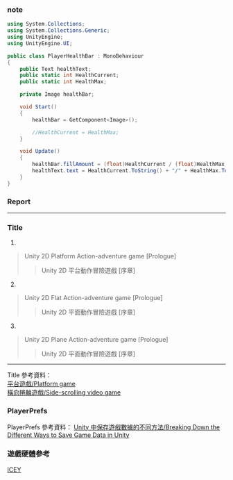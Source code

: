 ### note
```C#
using System.Collections;
using System.Collections.Generic;
using UnityEngine;
using UnityEngine.UI;

public class PlayerHealthBar : MonoBehaviour
{
    public Text healthText;
    public static int HealthCurrent;
    public static int HealthMax;

    private Image healthBar;

    void Start()
    {
        healthBar = GetComponent<Image>();

        //HealthCurrent = HealthMax;
    }

    void Update()
    {
        healthBar.fillAmount = (float)HealthCurrent / (float)HealthMax;
        healthText.text = HealthCurrent.ToString() + "/" + HealthMax.ToString();
    }
}
```

### Report
------------------------------------------------------------------
### Title
1.
> Unity 2D Platform Action-adventure game [Prologue] <br>
>> Unity 2D 平台動作冒險遊戲 [序章] <br>
2.
> Unity 2D Flat Action-adventure game [Prologue] <br>
>> Unity 2D 平面動作冒險遊戲 [序章] <br>
3.
> Unity 2D Plane Action-adventure game [Prologue] <br>
>> Unity 2D 平面動作冒險遊戲 [序章] <br>
------------------------------------------------------------------
Title 參考資料： <br>
[平台遊戲/Platform game](https://zh.wikipedia.org/wiki/%E5%B9%B3%E5%8F%B0%E6%B8%B8%E6%88%8F) <br>
[橫向捲軸遊戲/Side-scrolling video game](https://zh.wikipedia.org/wiki/%E6%A9%AB%E5%90%91%E6%8D%B2%E8%BB%B8%E9%81%8A%E6%88%B2)


### PlayerPrefs
PlayerPrefs 參考資料：
[Unity 中保存遊戲數據的不同方法/Breaking Down the Different Ways to Save Game Data in Unity](https://www.gamedesigning.org/learn/unity-save-game/#Fundamental-Unity-Save-Game-Concepts)

### 遊戲硬體參考
[ICEY](https://store.steampowered.com/app/553640/ICEY/)
